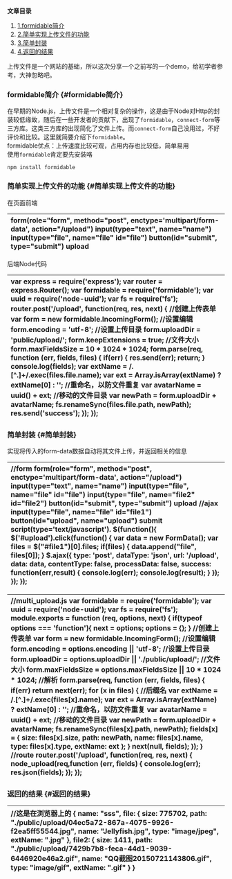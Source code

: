 **文章目录**

1. [1.formidable简介](http://kirochen.com/2015/07/21/upload-demo-formidable/#formidable%E7%AE%80%E4%BB%8B)
2. [2.简单实现上传文件的功能](http://kirochen.com/2015/07/21/upload-demo-formidable/#%E7%AE%80%E5%8D%95%E5%AE%9E%E7%8E%B0%E4%B8%8A%E4%BC%A0%E6%96%87%E4%BB%B6%E7%9A%84%E5%8A%9F%E8%83%BD)
3. [3.简单封装](http://kirochen.com/2015/07/21/upload-demo-formidable/#%E7%AE%80%E5%8D%95%E5%B0%81%E8%A3%85)
4. [4.返回的结果](http://kirochen.com/2015/07/21/upload-demo-formidable/#%E8%BF%94%E5%9B%9E%E7%9A%84%E7%BB%93%E6%9E%9C)

上传文件是一个网站的基础，所以这次分享一个之前写的一个demo，给初学者参考，大神忽略吧。

### formidable简介 {#formidable简介}

在早期的Node.js，上传文件是一个相对复杂的操作，这是由于Node对Http的封装较低缘故，随后在一些开发者的贡献下，出现了`formidable`，`connect-form`等三方库。这类三方库的出现简化了文件上传。而`connect-form`自己没用过，不好评价和比较。这里就简要介绍下`formidable`。  
formidable优点：上传速度比较可观，占用内存也比较低，简单易用  
使用`formidable`肯定要先安装咯  


```
npm install formidable
```

### 简单实现上传文件的功能 {#简单实现上传文件的功能}

在页面前端  


|  form\(role="form", method="post", enctype='multipart/form-data', action="/upload"\) 	input\(type="text", name="name"\) 	input\(type="file", name="file" id="file"\) 	button\(id="submit", type="submit"\) upload  |
| :--- |




后端Node代码  


| var express = require\('express'\); var router = express.Router\(\); var formidable = require\('formidable'\); var uuid = require\('node-uuid'\); var fs = require\('fs'\);  router.post\('/upload', function\(req, res, next\) { 	//创建上传表单 	var form = new formidable.IncomingForm\(\); 	//设置编辑 	form.encoding = 'utf-8'; 	//设置上传目录 	form.uploadDir = 'public/upload/'; 	form.keepExtensions = true; 	//文件大小 	form.maxFieldsSize = 10 \* 1024 \* 1024; 	form.parse\(req, function \(err, fields, files\) { if\(err\) { 			res.send\(err\); return; 		} 		console.log\(fields\); 		var extName = /\.\[^\.\]+/.exec\(files.file.name\); 		var ext = Array.isArray\(extName\) 			? extName\[0\] 			: ''; 		//重命名，以防文件重复 		var avatarName = uuid\(\) + ext; 		//移动的文件目录 		var newPath = form.uploadDir + avatarName; 		fs.renameSync\(files.file.path, newPath\); 		res.send\('success'\); 	}\); }\);  |
| :--- |




### 简单封装 {#简单封装}

实现将传入的form-data数据自动将其文件上传，并返回相关的信息  


| //form form\(role="form", method="post", enctype='multipart/form-data', action="/upload"\) 	input\(type="text", name="name"\) 	input\(type="file", name="file" id="file"\) 	input\(type="file", name="file2" id="file2"\) 	button\(id="submit", type="submit"\) upload   //ajax input\(type="file", name="file" id="file1"\) button\(id="upload", name="upload"\) submit script\(type='text/javascript'\). 	$\(function\(\){ 		$\('\#upload'\).click\(function\(\) { 			var data = new FormData\(\); 			var files = $\("\#file1"\)\[0\].files; if\(files\) { 				data.append\("file", files\[0\]\); 			} 			$.ajax\({ type: 'post', 				dataType: 'json', 				url: '/upload', 				data: data, 				contentType: false, 				processData: false, 				success: function\(err,result\) { 					console.log\(err\); 					console.log\(result\); 				} 			}\); 		}\); 	}\);  |
| :--- |




| //multi\_upload.js var formidable = require\('formidable'\); var uuid = require\('node-uuid'\); var fs = require\('fs'\);  module.exports = function \(req, options, next\) { if\(typeof options === 'function'\){ 		next = options; 		options = {}; 	} 	//创建上传表单 	var form = new formidable.IncomingForm\(\); 	//设置编辑 	form.encoding = options.encoding \|\| 'utf-8'; 	//设置上传目录 	form.uploadDir = options.uploadDir \|\| './public/upload/'; 	//文件大小 	form.maxFieldsSize = options.maxFieldsSize \|\| 10 \* 1024 \* 1024; 	//解析 	form.parse\(req, function \(err, fields, files\) { if\(err\) return next\(err\); for \(x in files\) { 			//后缀名 			var extName = /\.\[^\.\]+/.exec\(files\[x\].name\); 			var ext = Array.isArray\(extName\) 				? extName\[0\] 				: ''; 			//重命名，以防文件重复 			var avatarName = uuid\(\) + ext; 			//移动的文件目录 			var newPath = form.uploadDir + avatarName; 			fs.renameSync\(files\[x\].path, newPath\); 			fields\[x\] = { 				size: files\[x\].size, 				path: newPath, 				name: files\[x\].name, type: files\[x\].type, 				extName: ext 			}; 		} 		next\(null, fields\); 	}\); }   //route router.post\('/upload', function\(req, res, next\) { 	node\_upload\(req,function \(err, fields\) { 		console.log\(err\); 		res.json\(fields\); 	}\); }\);  |
| :--- |


### 返回的结果 {#返回的结果}

| //这是在浏览器上的 { 	name: "sss", 	file: { 		size: 775702, 		path: "./public/upload/04ec5a72-867a-4075-9926-f2ea5ff55544.jpg", 		name: "Jellyfish.jpg", type: "image/jpeg", 		extName: ".jpg" 	}, 	file2: { 		size: 1411, 		path: "./public/upload/7429b7b8-feca-44d1-9039-6446920e46a2.gif", 		name: "QQ截图20150721143806.gif", type: "image/gif", 		extName: ".gif" 	} } |
| :--- |




